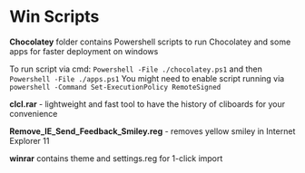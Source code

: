 # Win Scripts
**Chocolatey** folder contains Powershell scripts to run Chocolatey and some apps for faster deployment on windows

To run script via cmd: `Powershell -File ./chocolatey.ps1` and then `Powershell -File ./apps.ps1`
You might need to enable script running via `powershell -Command Set-ExecutionPolicy RemoteSigned` 

**clcl.rar** - lightweight and fast tool to have the history of cliboards for your convenience

**Remove_IE_Send_Feedback_Smiley.reg** - removes yellow smiley in Internet Explorer 11

**winrar** contains theme and settings.reg for 1-click import


